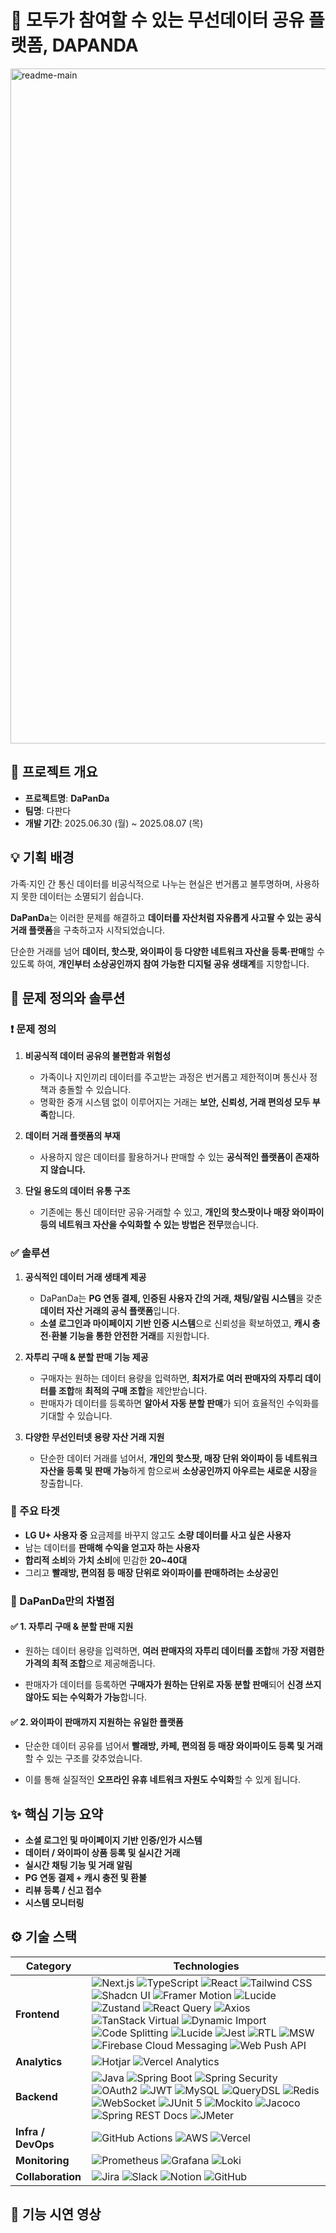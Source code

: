 # 🐼 모두가 참여할 수 있는 무선데이터 공유 플랫폼, DAPANDA

<img width="1920" height="1080" alt="readme-main" src="https://github.com/user-attachments/assets/6a41d719-2ad2-4bd3-af70-8654296c6d69" />

## 🧾 프로젝트 개요

- **프로젝트명**: **DaPanDa**
- **팀명**: 다판다
- **개발 기간**: 2025.06.30 (월) ~ 2025.08.07 (목)

## 💡 기획 배경

가족·지인 간 통신 데이터를 비공식적으로 나누는 현실은 번거롭고 불투명하며, 사용하지 못한 데이터는 소멸되기 쉽습니다.

**DaPanDa**는 이러한 문제를 해결하고 **데이터를 자산처럼 자유롭게 사고팔 수 있는 공식 거래 플랫폼**을 구축하고자 시작되었습니다.

단순한 거래를 넘어 **데이터, 핫스팟, 와이파이 등 다양한 네트워크 자산을 등록·판매**할 수 있도록 하여, **개인부터 소상공인까지 참여 가능한 디지털 공유 생태계**를
지향합니다.

## 🎯 문제 정의와 솔루션

### ❗ 문제 정의

1. **비공식적 데이터 공유의 불편함과 위험성**
    - 가족이나 지인끼리 데이터를 주고받는 과정은 번거롭고 제한적이며 통신사 정책과 충돌할 수 있습니다.
    - 명확한 중개 시스템 없이 이루어지는 거래는 **보안, 신뢰성, 거래 편의성 모두 부족**합니다.

2. **데이터 거래 플랫폼의 부재**
    - 사용하지 않은 데이터를 활용하거나 판매할 수 있는 **공식적인 플랫폼이 존재하지 않습니다.**

3. **단일 용도의 데이터 유통 구조**
    - 기존에는 통신 데이터만 공유·거래할 수 있고, **개인의 핫스팟이나 매장 와이파이 등의 네트워크 자산을 수익화할 수 있는 방법은 전무**했습니다.

### ✅ 솔루션

1. **공식적인 데이터 거래 생태계 제공**
    - DaPanDa는 **PG 연동 결제, 인증된 사용자 간의 거래, 채팅/알림 시스템**을 갖춘 **데이터 자산 거래의 공식 플랫폼**입니다.
    - **소셜 로그인과 마이페이지 기반 인증 시스템**으로 신뢰성을 확보하였고, **캐시 충전·환불 기능을 통한 안전한 거래**를 지원합니다.

2. **자투리 구매 & 분할 판매 기능 제공**
    - 구매자는 원하는 데이터 용량을 입력하면, **최저가로 여러 판매자의 자투리 데이터를 조합**해 **최적의 구매 조합**을 제안받습니다.
    - 판매자가 데이터를 등록하면 **알아서 자동 분할 판매**가 되어 효율적인 수익화를 기대할 수 있습니다.

3. **다양한 무선인터넷 용량 자산 거래 지원**
    - 단순한 데이터 거래를 넘어서, **개인의 핫스팟, 매장 단위 와이파이 등 네트워크 자산을 등록 및 판매 가능**하게 함으로써 **소상공인까지 아우르는 새로운 시장**을
      창출합니다.

### 🎯 주요 타겟

- **LG U+ 사용자 중** 요금제를 바꾸지 않고도 **소량 데이터를 사고 싶은 사용자**
- 남는 데이터를 **판매해 수익을 얻고자 하는 사용자**
- **합리적 소비**와 **가치 소비**에 민감한 **20~40대**
- 그리고 **빨래방, 편의점 등 매장 단위로 와이파이를 판매하려는 소상공인**

### 🧩 DaPanDa만의 차별점

#### ✅ 1. **자투리 구매 & 분할 판매** 지원

- 원하는 데이터 용량을 입력하면, **여러 판매자의 자투리 데이터를 조합**해 **가장 저렴한 가격의 최적 조합**으로 제공해줍니다.

- 판매자가 데이터를 등록하면 **구매자가 원하는 단위로 자동 분할 판매**되어 **신경 쓰지 않아도 되는 수익화가 가능**합니다.

#### ✅ 2. **와이파이 판매까지 지원하는 유일한 플랫폼**

- 단순한 데이터 공유를 넘어서 **빨래방, 카페, 편의점 등 매장 와이파이도 등록 및 거래**할 수 있는 구조를
  갖추었습니다.

- 이를 통해 실질적인 **오프라인 유휴 네트워크 자원도 수익화**할 수 있게 됩니다.

## ✨ 핵심 기능 요약

- **소셜 로그인 및 마이페이지 기반 인증/인가 시스템**
- **데이터 / 와이파이 상품 등록 및 실시간 거래**
- **실시간 채팅 기능 및 거래 알림**
- **PG 연동 결제 + 캐시 충전 및 환불**
- **리뷰 등록 / 신고 접수**
- **시스템 모니터링**

## ⚙️ 기술 스택

| Category           | Technologies   |
|--------------------|-----------------------|
| **Frontend**        | ![Next.js](https://img.shields.io/badge/Next.js-000000?style=for-the-badge&logo=nextdotjs&logoColor=white) ![TypeScript](https://img.shields.io/badge/TypeScript-3178C6?style=for-the-badge&logo=typescript&logoColor=white) ![React](https://img.shields.io/badge/React-61DAFB?style=for-the-badge&logo=react&logoColor=black) ![Tailwind CSS](https://img.shields.io/badge/Tailwind_CSS-06B6D4?style=for-the-badge&logo=tailwindcss&logoColor=white) ![Shadcn UI](https://img.shields.io/badge/Shadcn_UI-000000?style=for-the-badge&logo=radixui&logoColor=white) ![Framer Motion](https://img.shields.io/badge/Framer_Motion-EF4444?style=for-the-badge&logo=framer&logoColor=white) ![Lucide](https://img.shields.io/badge/Lucide-000000?style=for-the-badge&logo=lucide&logoColor=white) ![Zustand](https://img.shields.io/badge/Zustand-F59563?style=for-the-badge&logo=zoo&logoColor=white) ![React Query](https://img.shields.io/badge/React_Query-FF4154?style=for-the-badge&logo=reactquery&logoColor=white) ![Axios](https://img.shields.io/badge/Axios-5A29E4?style=for-the-badge&logo=axios&logoColor=white) ![TanStack Virtual](https://img.shields.io/badge/@tanstack/react--virtual-3178C6?style=for-the-badge&logo=react&logoColor=white) ![Dynamic Import](https://img.shields.io/badge/Dynamic_Import-000000?style=for-the-badge&logo=javascript&logoColor=white) ![Code Splitting](https://img.shields.io/badge/Code_Splitting-F7DF1E?style=for-the-badge&logo=javascript&logoColor=black) ![Lucide](https://img.shields.io/badge/Lucide-000000?style=for-the-badge&logo=lucide&logoColor=white) ![Jest](https://img.shields.io/badge/Jest-C21325?style=for-the-badge&logo=jest&logoColor=white) ![RTL](https://img.shields.io/badge/React_Testing_Library-E33332?style=for-the-badge&logo=testinglibrary&logoColor=white) ![MSW](https://img.shields.io/badge/MSW-FF6A33?style=for-the-badge&logo=msw&logoColor=white) ![Firebase Cloud Messaging](https://img.shields.io/badge/FCM-FFCA28?style=for-the-badge&logo=firebase&logoColor=black) ![Web Push API](https://img.shields.io/badge/Web_Push_API-2D9ED6?style=for-the-badge&logo=pushbullet&logoColor=white) |
| **Analytics**     | ![Hotjar](https://img.shields.io/badge/Hotjar-FF3C2E?style=for-the-badge&logo=hotjar&logoColor=white) ![Vercel Analytics](https://img.shields.io/badge/Vercel_Analytics-000000?style=for-the-badge&logo=vercel&logoColor=white) |
| **Backend**        | ![Java](https://img.shields.io/badge/Java-007396?style=for-the-badge&logo=openjdk&logoColor=white) ![Spring Boot](https://img.shields.io/badge/Spring_Boot-6DB33F?style=for-the-badge&logo=springboot&logoColor=white) ![Spring Security](https://img.shields.io/badge/Spring_Security-6DB33F?style=for-the-badge&logo=springsecurity&logoColor=white) ![OAuth2](https://img.shields.io/badge/OAuth2-F26D00?style=for-the-badge&logoColor=white) ![JWT](https://img.shields.io/badge/JWT-000000?style=for-the-badge&logo=jsonwebtokens&logoColor=white) ![MySQL](https://img.shields.io/badge/MySQL-4479A1?style=for-the-badge&logo=mysql&logoColor=white) ![QueryDSL](https://img.shields.io/badge/QueryDSL-009688?style=for-the-badge&logoColor=white) ![Redis](https://img.shields.io/badge/Redis-DC382D?style=for-the-badge&logo=redis&logoColor=white) ![WebSocket](https://img.shields.io/badge/WebSocket-3C3C3C?style=for-the-badge&logo=websocket&logoColor=white) ![JUnit 5](https://img.shields.io/badge/JUnit_5-25A162?style=for-the-badge&logo=junit5&logoColor=white) ![Mockito](https://img.shields.io/badge/Mockito-FFCB2B?style=for-the-badge&logo=java&logoColor=white) ![Jacoco](https://img.shields.io/badge/Jacoco-B40000?style=for-the-badge&logoColor=white) ![Spring REST Docs](https://img.shields.io/badge/Spring_REST_Docs-6DB33F?style=for-the-badge&logo=spring&logoColor=white) ![JMeter](https://img.shields.io/badge/JMeter-D22128?style=for-the-badge&logo=apachejmeter&logoColor=white) |
| **Infra / DevOps** | ![GitHub Actions](https://img.shields.io/badge/GitHub_Actions-2088FF?style=for-the-badge&logo=githubactions&logoColor=white) ![AWS](https://img.shields.io/badge/AWS-FF9900?style=for-the-badge&logo=amazonaws&logoColor=white) ![Vercel](https://img.shields.io/badge/Vercel-000000?style=for-the-badge&logo=vercel&logoColor=white)       |              
| **Monitoring**     | ![Prometheus](https://img.shields.io/badge/Prometheus-E6522C?style=for-the-badge&logo=prometheus&logoColor=white) ![Grafana](https://img.shields.io/badge/Grafana-F46800?style=for-the-badge&logo=grafana&logoColor=white) ![Loki](https://img.shields.io/badge/Loki-F46800?style=for-the-badge&logo=loki&logoColor=white)                                |
| **Collaboration** | ![Jira](https://img.shields.io/badge/Jira-0052CC?style=for-the-badge&logo=jira&logoColor=white) ![Slack](https://img.shields.io/badge/Slack-4A154B?style=for-the-badge&logo=slack&logoColor=white) ![Notion](https://img.shields.io/badge/Notion-000000?style=for-the-badge&logo=notion&logoColor=white) ![GitHub](https://img.shields.io/badge/GitHub-181717?style=for-the-badge&logo=github&logoColor=white) |

## 📱 기능 시연 영상


